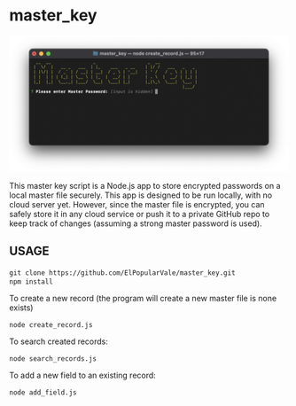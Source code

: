 # master_key

![alt text](https://github.com/jgrana2/master_key/blob/master/screenshot.png?raw=true)

This master key script is a Node.js app to store encrypted passwords on a local master file securely. This app is designed to be run locally, with no cloud server yet. However, since the master file is encrypted, you can safely store it in any cloud service or push it to a private GitHub repo to keep track of changes (assuming a strong master password is used).

## USAGE

```console
git clone https://github.com/ElPopularVale/master_key.git
npm install
```

To create a new record (the program will create a new master file is none exists)

```console
node create_record.js
```

To search created records:

```console
node search_records.js
```

To add a new field to an existing record:

```console
node add_field.js
```
